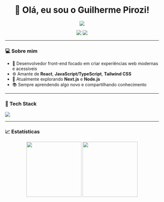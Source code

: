 <h1 align="center">👋 Olá, eu sou o Guilherme Pirozi!</h1>
<p align="center">
  <img src="https://readme-typing-svg.herokuapp.com?color=1DA1F2&lines=Desenvolvedor+Front-end;Apaixonado+por+Tecnologia;Sempre+em+evolução..." />
</p>

<p align="center">
  <a href="https://www.linkedin.com/in/linkedin.com/in/guilherme-pirozi-a622222bb" target="_blank"><img src="https://img.shields.io/badge/LinkedIn-%230077B5.svg?style=for-the-badge&logo=linkedin&logoColor=white" /></a>
  <a href="mailto:guilhermeppirozi@gmail.com"><img src="https://img.shields.io/badge/Email-%23D14836.svg?style=for-the-badge&logo=gmail&logoColor=white" /></a>
</p>

---

### 💻 Sobre mim

- 🎯 Desenvolvedor front-end focado em criar experiências web modernas e acessíveis  
- ⚙️ Amante de **React**, **JavaScript/TypeScript**, **Tailwind CSS**  
- 🚀 Atualmente explorando **Next.js** e **Node.js**  
- 📚 Sempre aprendendo algo novo e compartilhando conhecimento

---

### 🧰 Tech Stack

<img src="https://skillicons.dev/icons?i=js,ts,react,nextjs,nodejs,html,css,tailwind,git,figma,vscode" />

---

### 📈 Estatísticas

<p align="center">
  <img src="https://github-readme-stats.vercel.app/api?username=GuilhermePirozi&show_icons=true&theme=radical&count_private=true" height="180"/>
  <img src="https://github-readme-stats.vercel.app/api/top-langs/?username=GuilhermePirozi&layout=compact&theme=radical" height="180"/>
</p>
